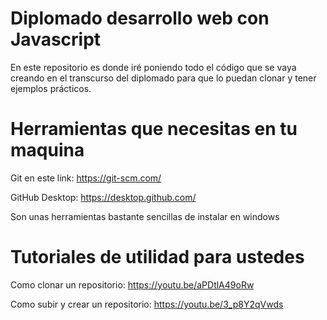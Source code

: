 # Diplomado desarrollo web con Javascript

En este repositorio es donde iré poniendo todo el código que se vaya creando en el transcurso del 
diplomado para que lo puedan clonar y tener ejemplos prácticos. 


# Herramientas que necesitas en tu maquina
Git en este link: https://git-scm.com/

GitHub Desktop: https://desktop.github.com/

Son unas herramientas bastante sencillas de instalar en windows

# Tutoriales de utilidad para ustedes

Como clonar un repositorio: https://youtu.be/aPDtlA49oRw

Como subir y crear un repositorio: https://youtu.be/3_p8Y2qVwds
